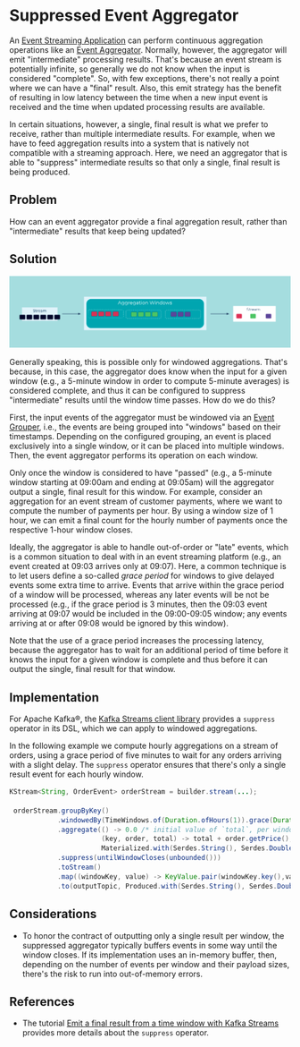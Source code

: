 
# Suppressed Event Aggregator
An [Event Streaming Application](../event-processing/event-processing-application.md) can perform continuous aggregation operations like an [Event Aggregator](event-aggregator.md).  Normally, however, the aggregator will emit "intermediate" processing results. That's because an event stream is potentially infinite, so generally we do not know when the input is considered "complete". So, with few exceptions, there's not really a point where we can have a "final" result. Also, this emit strategy has the benefit of resulting in low latency between the time when a new input event is received and the time when updated processing results are available.

In certain situations, however, a single, final result is what we prefer to receive, rather than multiple intermediate results. For example, when we have to feed aggregation results into a system that is natively not compatible with a streaming approach. Here, we need an aggregator that is able to "suppress" intermediate results so that only a single, final result is being produced.


## Problem
How can an event aggregator provide a final aggregation result, rather than "intermediate" results that keep being updated?

## Solution
![suppressed-event-aggregator](../img/suppressed-event-aggregator.png)

Generally speaking, this is possible only for windowed aggregations. That's because, in this case, the aggregator does know when the input for a given window (e.g., a 5-minute window in order to compute 5-minute averages) is considered complete, and thus it can be configured to suppress "intermediate" results until the window time passes. How do we do this?

First, the input events of the aggregator must be windowed via an [Event Grouper](../stream-processing/event-grouper.md), i.e., the events are being grouped into "windows" based on their timestamps. Depending on the configured grouping, an event is placed exclusively into a single window, or it can be placed into multiple windows.
Then, the event aggregator performs its operation on each window.

Only once the window is considered to have "passed" (e.g., a 5-minute window starting at 09:00am and ending at 09:05am) will the aggregator output a single, final result for this window. For example, consider an aggregation for an event stream of customer payments, where we want to compute the number of payments per hour.  By using a window size of 1 hour, we can emit a final count for the hourly number of payments once the respective 1-hour window closes.

Ideally, the aggregator is able to handle out-of-order or "late" events, which is a common situation to deal with in an event streaming platform (e.g., an event created at 09:03 arrives only at 09:07). Here, a common technique is to let users define a so-called _grace period_ for windows to give delayed events some extra time to arrive. Events that arrive within the grace period of a window will be processed, whereas any later events will be not be processed (e.g., if the grace period is 3 minutes, then the 09:03 event arriving at 09:07 would be included in the 09:00-09:05 window; any events arriving at or after 09:08 would be ignored by this window). 

Note that the use of a grace period increases the processing latency, because the aggregator has to wait for an additional period of time before it knows the input for a given window is complete and thus before it can output the single, final result for that window.


## Implementation

For Apache Kafka®, the [Kafka Streams client library](https://docs.confluent.io/platform/current/streams/index.html) provides a `suppress` operator in its DSL, which we can apply to windowed aggregations.

In the following example we compute hourly aggregations on a stream of orders, using a grace period of five minutes to wait for any orders arriving with a slight delay. The `suppress` operator ensures that there's only a single result event for each hourly window.

```java
KStream<String, OrderEvent> orderStream = builder.stream(...);

 orderStream.groupByKey()
            .windowedBy(TimeWindows.of(Duration.ofHours(1)).grace(Duration.ofMinutes(5)))
            .aggregate(() -> 0.0 /* initial value of `total`, per window */,
                       (key, order, total) -> total + order.getPrice(),
                       Materialized.with(Serdes.String(), Serdes.Double()))
            .suppress(untilWindowCloses(unbounded()))
            .toStream()
            .map((windowKey, value) -> KeyValue.pair(windowKey.key(),value))
            .to(outputTopic, Produced.with(Serdes.String(), Serdes.Double()));
```


## Considerations

* To honor the contract of outputting only a single result per window, the suppressed aggregator typically buffers events in some way until the window closes.  If its implementation uses an in-memory buffer, then, depending on the number of events per window and their payload sizes, there's the risk to run into out-of-memory errors.


## References

* The tutorial [Emit a final result from a time window with Kafka Streams](https://kafka-tutorials.confluent.io/window-final-result/kstreams.html) provides more details about the `suppress` operator.

